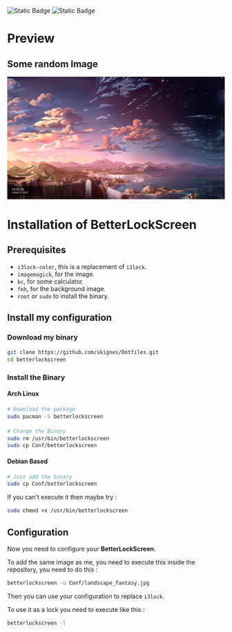 ![Static Badge](https://img.shields.io/badge/Works_On-My_Machine-blue)
![Static Badge](https://img.shields.io/badge/Not_a_Bug-A_Feature-red)

# Preview

## Some random Image

![Random Image](../Previews/betterlockscreen.jpg)

# Installation of BetterLockScreen

## Prerequisites

- `i3lock-color`, this is a replacement of `i3lock`.
- `imagemagick`, for the image.
- `bc`, for some calculator.
- `feh`, for the background image.
- `root` or `sudo` to install the binary.

## Install my configuration

### Download my binary

```bash
git clone https://github.com/skignes/Dotfiles.git
cd betterlockscreen
```
### Install the Binary

#### Arch Linux

```bash
# Download the package
sudo pacman -S betterlockscreen

# Change the Binary
sudo rm /usr/bin/betterlockscreen
sudo cp Conf/betterlockscreen
```

#### Debian Based

```bash
# Just add the binary
sudo cp Conf/betterlockscreen
```

If you can't execute it then maybe try :

```bash
sudo chmod +x /usr/bin/betterlockscreen
```

## Configuration

Now you need to configure your **BetterLockScreen**.

To add the same image as me, you need to execute this inside the repository, you need to do this :

```bash
betterlockscreen -u Conf/landscape_fantasy.jpg
```

Then you can use your configuration to replace `i3lock`.

To use it as a lock you need to execute like this :

```bash
betterlockscreen -l
```
